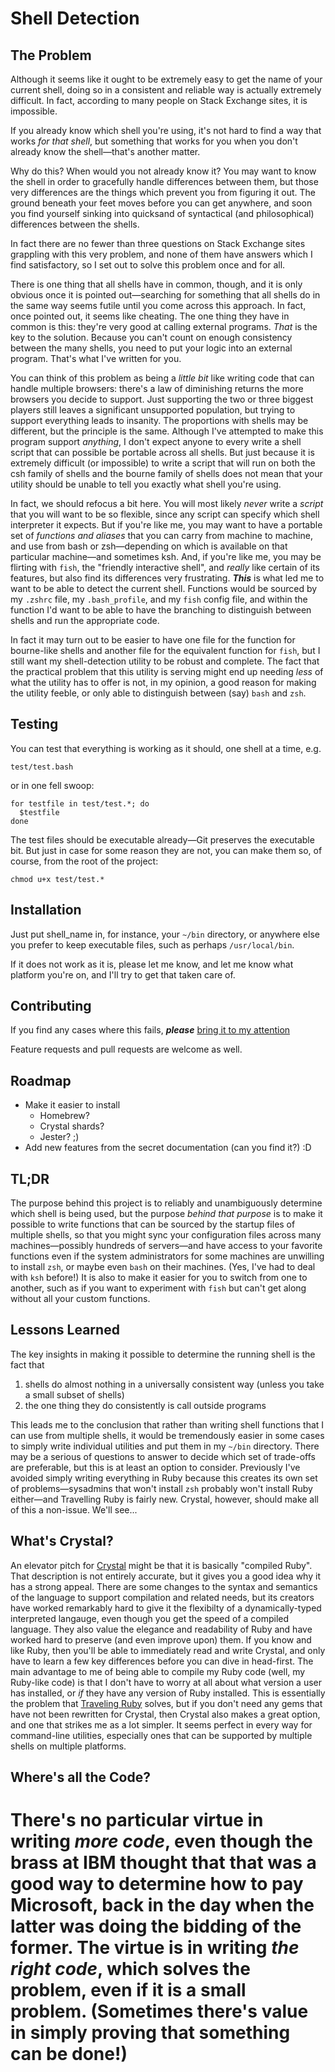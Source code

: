 Shell Detection
===============

The Problem
-----------
Although it seems like it ought to be extremely easy to get the name of your current shell, doing so in a consistent and reliable way is actually extremely difficult.  In fact, according to many people on Stack Exchange sites, it is impossible.

If you already know which shell you're using, it's not hard to find a way that works *for that shell*, but something that works for you when you don't already know the shell&mdash;that's another matter.

Why do this?  When would you not already know it?  You may want to know the shell in order to gracefully handle differences between them, but those very differences are the things which prevent you from figuring it out.  The ground beneath your feet moves before you can get anywhere, and soon you find yourself sinking into quicksand of syntactical (and philosophical) differences between the shells.

In fact there are no fewer than three questions on Stack Exchange sites grappling with this very problem, and none of them have answers which I find satisfactory, so I set out to solve this problem once and for all.

There is one thing that all shells have in common, though, and it is only obvious once it is pointed out&mdash;searching for something that all shells do in the same way seems futile until you come across this approach.  In fact, once pointed out, it seems like cheating.  The one thing they have in common is this: they're very good at calling external programs.  *That* is the key to the solution.  Because you can't count on enough consistency between the many shells, you need to put your logic into an external program.  That's what I've written for you.

You can think of this problem as being a *little bit* like writing code that can handle multiple browsers: there's a law of diminishing returns the more browsers you decide to support.  Just supporting the two or three biggest players still leaves a significant unsupported population, but trying to support everything leads to insanity.  The proportions with shells may be different, but the principle is the same.  Although I've attempted to make this program support *anything*, I don't expect anyone to every write a shell script that can possible be portable across all shells.  But just because it is extremely difficult (or impossible) to write a script that will run on both the csh family of shells and the bourne family of shells does not mean that your utility should be unable to tell you exactly what shell you're using.

In fact, we should refocus a bit here.  You will most likely *never* write a *script* that you will want to be so flexible, since any script can specify which shell interpreter it expects.  But if you're like me, you may want to have a portable set of *functions and aliases* that you can carry from machine to machine, and use from bash or zsh&mdash;depending on which is available on that particular machine&mdash;and sometimes ksh.  And, if you're like me, you may be flirting with `fish`, the "friendly interactive shell", and *really* like certain of its features, but also find its differences very frustrating.  ***This*** is what led me to want to be able to detect the current shell.  Functions would be sourced by my `.zshrc` file, my `.bash_profile`, and my `fish` config file, and within the function I'd want to be able to have the branching to distinguish between shells and run the appropriate code.

In fact it may turn out to be easier to have one file for the function for bourne-like shells and another file for the equivalent function for `fish`, but I still want my shell-detection utility to be robust and complete.  The fact that the practical problem that this utility is serving might end up needing *less* of what the utility has to offer is not, in my opinion, a good reason for making the utility feeble, or only able to distinguish between (say) `bash` and `zsh`.


Testing
-------
You can test that everything is working as it should, one shell at a time, e.g.

    test/test.bash

or in one fell swoop:

    for testfile in test/test.*; do
      $testfile
    done

The test files should be executable already&mdash;Git preserves the executable bit.  But just in case for some reason they are not, you can make them so, of course, from the root of the project:

    chmod u+x test/test.*

Installation
------------
Just put shell_name in, for instance, your `~/bin` directory, or anywhere else you prefer to keep executable files, such as perhaps `/usr/local/bin`.

If it does not work as it is, please let me know, and let me know what platform you're on, and I'll try to get that taken care of.


Contributing
------------
If you find any cases where this fails, ***please*** [bring it to my attention](https://github.com/brandondrew/ShellDetector/issues/new)

Feature requests and pull requests are welcome as well.


Roadmap
-------
* Make it easier to install
  + Homebrew?
  + Crystal shards?
  + Jester? ;)
* Add new features from the secret documentation (can you find it?) :D

TL;DR
-----
The purpose behind this project is to reliably and unambiguously determine which shell is being used, but the purpose *behind that purpose* is to make it possible to write functions that can be sourced by the startup files of multiple shells, so that you might sync your configuration files across many machines&mdash;possibly hundreds of servers&mdash;and have access to your favorite functions even if the system administrators for some machines are unwilling to install `zsh`, or maybe even `bash` on their machines.  (Yes, I've had to deal with `ksh` before!)  It is also to make it easier for you to switch from one to another, such as if you want to experiment with `fish` but can't get along without all your custom functions.

Lessons Learned
---------------
The key insights in making it possible to determine the running shell is the fact that
1. shells do almost nothing in a universally consistent way (unless you take a small subset of shells)
2. the one thing they do consistently is call outside programs

This leads me to the conclusion that rather than writing shell functions that I can use from multiple shells, it would be tremendously easier in some cases to simply write individual utilities and put them in my `~/bin` directory.  There may be a serious of questions to answer to decide which set of trade-offs are preferable, but this is at least an option to consider.  Previously I've avoided simply writing everything in Ruby because this creates its own set of problems&mdash;sysadmins that won't install `zsh` probably won't install Ruby either&mdash;and Travelling Ruby is fairly new.  Crystal, however, should make all of this a non-issue.  We'll see...

What's Crystal?
---------------
An elevator pitch for [Crystal](http://crystal-lang.org) might be that it is basically "compiled Ruby".  That description is not entirely accurate, but it gives you a good idea why it has a strong appeal.  There are some changes to the syntax and semantics of the language to support compilation and related needs, but its creators have worked remarkably hard to give it the flexibilty of a dynamically-typed interpreted langauge, even though you get the speed of a compiled language.  They also value the elegance and readability of Ruby and have worked hard to preserve (and even improve upon) them.  If you know and like Ruby, then you'll be able to immediately read and write Crystal, and only have to learn a few key differences before you can dive in head-first.  The main advantage to me of being able to compile my Ruby code (well, my Ruby-like code) is that I don't have to worry at all about what version a user has installed, or *if* they have any version of Ruby installed.  This is essentially the problem that [Traveling Ruby](http://phusion.github.io/traveling-ruby/) solves, but if you don't need any gems that have not been rewritten for Crystal, then Crystal also makes a great option, and one that strikes me as a lot simpler.  It seems perfect in every way for command-line utilities, especially ones that can be supported by multiple shells on multiple platforms.

Where's all the Code?
---------------------
There's no particular virtue in writing *more code*, even though the brass at IBM thought that that was a good way to determine how to pay Microsoft, back in the day when the latter was doing the bidding of the former.  The virtue is in writing *the right code*, which solves the problem, even if it is a small problem.  (Sometimes there's value in simply proving that something can be done!)
=======

